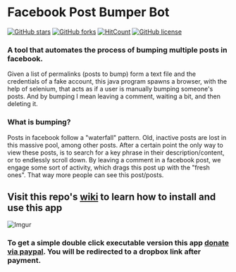 # Facebook Post Bumper Bot

[![GitHub stars](https://img.shields.io/github/stars/catman85/facebook-bumper-bot.svg?style=flat-square)](https://github.com/catman85/facebook-bumper-bot/stargazers) [![GitHub forks](https://img.shields.io/github/forks/catman85/facebook-bumper-bot.svg?style=flat-square)](https://github.com/catman85/facebook-bumper-bot/network) [![HitCount](http://hits.dwyl.io/catman85/facebook-bumper-bot.svg)](http://hits.dwyl.io/catman85/facebook-bumper-bot) [![GitHub license](https://img.shields.io/github/license/catman85/facebook-bumper-bot.svg?style=flat-square)](https://github.com/catman85/facebook-bumper-bot/blob/master/LICENSE)

### A tool that automates the process of bumping multiple posts in facebook.
Given a list of permalinks (posts to bump) form a text file 
and the credentials of a fake account, this java program spawns a browser, with the help of selenium,
that acts as if a user is manually bumping someone's posts. And by bumping I mean leaving a comment, waiting a bit, and then deleting it.

### What is bumping?
Posts in facebook follow a "waterfall" pattern. Old, inactive posts are lost in this massive pool, among other posts. After a certain point the only way to view these posts, is to search for a key phrase in their description/content, or to endlessly scroll down. By leaving a comment in a facebook post, we engage some sort of activity, which drags this post up with the "fresh ones". That way more people can see this post/posts.

## Visit this repo's [wiki](https://github.com/catman85/facebook-bumper-bot/wiki) to learn how to install and use this app

![Imgur](https://i.imgur.com/HpxDpkQ.png)

### To get a simple double click executable version this app [donate via paypal](https://www.paypal.com/cgi-bin/webscr?cmd=_s-xclick&hosted_button_id=TBGYB92RMRV5L). You will be redirected to a dropbox link after payment.
